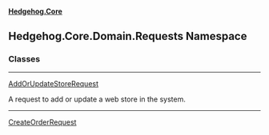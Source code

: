 #### [Hedgehog.Core](index.md 'index')
## Hedgehog.Core.Domain.Requests Namespace
### Classes

***
[AddOrUpdateStoreRequest](Hedgehog_Core_Domain_Requests_AddOrUpdateStoreRequest.md 'Hedgehog.Core.Domain.Requests.AddOrUpdateStoreRequest')

A request to add or update a web store in the system.  

***
[CreateOrderRequest](Hedgehog_Core_Domain_Requests_CreateOrderRequest.md 'Hedgehog.Core.Domain.Requests.CreateOrderRequest')

